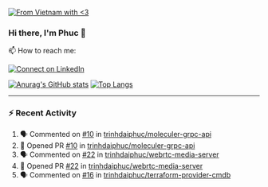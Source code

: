 [![From Vietnam with <3](https://raw.githubusercontent.com/webuild-community/badge/master/svg/love.svg)](https://webuild.community)

### Hi there, I'm Phuc 👋

📫 How to reach me:

[![Connect on LinkedIn](https://img.shields.io/badge/--linkedin?label=LinkedIn&logo=LinkedIn&style=social)](https://www.linkedin.com/in/trinh-dai-phuc/)


[![Anurag's GitHub stats](https://phuc-github-readme-stats.vercel.app/api?username=trinhdaiphuc&count_private=true&show_icons=true&theme=synthwave)](https://github.com/anuraghazra/github-readme-stats)
[![Top Langs](https://phuc-github-readme-stats.vercel.app/api/top-langs/?username=trinhdaiphuc&theme=synthwave&show_icons=true&layout=compact&langs_count=8&hide=html,css,scss,less,handlebars,ejs)](https://github.com/anuraghazra/github-readme-stats)


---

### :zap: Recent Activity

<!--START_SECTION:activity-->
1. 🗣 Commented on [#10](https://github.com/trinhdaiphuc/moleculer-grpc-api/pull/10#issuecomment-2969726006) in [trinhdaiphuc/moleculer-grpc-api](https://github.com/trinhdaiphuc/moleculer-grpc-api)
2. 💪 Opened PR [#10](https://github.com/trinhdaiphuc/moleculer-grpc-api/pull/10) in [trinhdaiphuc/moleculer-grpc-api](https://github.com/trinhdaiphuc/moleculer-grpc-api)
3. 🗣 Commented on [#22](https://github.com/trinhdaiphuc/webrtc-media-server/pull/22#issuecomment-2956547178) in [trinhdaiphuc/webrtc-media-server](https://github.com/trinhdaiphuc/webrtc-media-server)
4. 💪 Opened PR [#22](https://github.com/trinhdaiphuc/webrtc-media-server/pull/22) in [trinhdaiphuc/webrtc-media-server](https://github.com/trinhdaiphuc/webrtc-media-server)
5. 🗣 Commented on [#16](https://github.com/trinhdaiphuc/terraform-provider-cmdb/pull/16#issuecomment-2956502564) in [trinhdaiphuc/terraform-provider-cmdb](https://github.com/trinhdaiphuc/terraform-provider-cmdb)
<!--END_SECTION:activity-->
